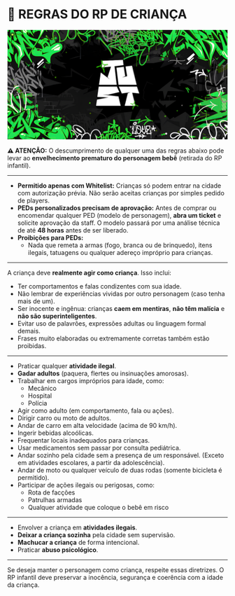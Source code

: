 # 👶 REGRAS DO RP DE CRIANÇA

![](.gitbook/assets/bannerjust.png)

**⚠️ ATENÇÃO:** O descumprimento de qualquer uma das regras abaixo pode levar ao **envelhecimento prematuro do personagem bebê** (retirada do RP infantil).

***



* **Permitido apenas com Whitelist:** Crianças só podem entrar na cidade com autorização prévia. Não serão aceitas crianças por simples pedido de players.
* **PEDs personalizados precisam de aprovação:** Antes de comprar ou encomendar qualquer PED (modelo de personagem), **abra um ticket** e solicite aprovação da staff. O modelo passará por uma análise técnica de até **48 horas** antes de ser liberado.
* **Proibições para PEDs:**
  * Nada que remeta a armas (fogo, branca ou de brinquedo), itens ilegais, tatuagens ou qualquer adereço impróprio para crianças.

***



A criança deve **realmente agir como criança**. Isso inclui:

* Ter comportamentos e falas condizentes com sua idade.
* Não lembrar de experiências vividas por outro personagem (caso tenha mais de um).
* Ser inocente e ingênua: crianças **caem em mentiras**, **não têm malícia** e **não são superinteligentes**.
* Evitar uso de palavrões, expressões adultas ou linguagem formal demais.
* Frases muito elaboradas ou extremamente corretas também estão proibidas.

***



* Praticar qualquer **atividade ilegal**.
* **Gadar adultos** (paquera, flertes ou insinuações amorosas).
* Trabalhar em cargos impróprios para idade, como:
  * Mecânico
  * Hospital
  * Polícia
* Agir como adulto (em comportamento, fala ou ações).
* Dirigir carro ou moto de adultos.
* Andar de carro em alta velocidade (acima de 90 km/h).
* Ingerir bebidas alcoólicas.
* Frequentar locais inadequados para crianças.
* Usar medicamentos sem passar por consulta pediátrica.
* Andar sozinho pela cidade sem a presença de um responsável. (Exceto em atividades escolares, a partir da adolescência).
* Andar de moto ou qualquer veículo de duas rodas (somente bicicleta é permitido).
* Participar de ações ilegais ou perigosas, como:
  * Rota de facções
  * Patrulhas armadas
  * Qualquer atividade que coloque o bebê em risco

***



* Envolver a criança em **atividades ilegais**.
* **Deixar a criança sozinha** pela cidade sem supervisão.
* **Machucar a criança** de forma intencional.
* Praticar **abuso psicológico**.

***

Se deseja manter o personagem como criança, respeite essas diretrizes. O RP infantil deve preservar a inocência, segurança e coerência com a idade da criança.
